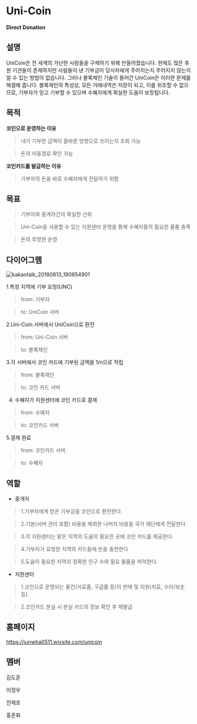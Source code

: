# Uni-Coin
**Direct Donation**

설명
----
UniCoin은 전 세계의 가난한 사람들을 구제하기 위해 만들어졌습니다. 현재도 많은 후원 기관들이 존재하지만 사람들이 낸 기부금이 당사자에게 주어지는지  주어지지 않는지 알 수 있는 방법이 없습니다. 그러나 블록체인 기술이 들어간 UniCoin은 이러한 문제를 해결해 줍니다. 블록체인의 특성상, 모든 거래내역은 저장이 되고, 이를 위조할 수 없으므로, 기부자가 믿고 기부할 수 있으며 수혜자에게 확실한 도움이 보장됩니다.

목적
----
**코인으로 운영하는 이유**

>내가 기부한 금액이 올바른 방향으로 쓰이는지 조회 가능

>돈의 이동경로 확인 가능

**코인카드를 발급하는 이유**

>기부자의 돈을 바로 수혜자에게 전달하기 위함

목표
----

>기부자와 중계자간의 확실한 신뢰

>Uni-Coin을 사용할 수 있는 지원센터 운영을 통해 수혜자들의 필요한 물품 충족

>돈의 투명한 운영

다이어그램
----

![kakaotalk_20180813_190854901](https://user-images.githubusercontent.com/16622219/44025998-98d7bea2-9f2c-11e8-8d55-3bd280a649a4.png)

1.특정 지역에 기부 요청(UNC)

>from: 기부자

>to: UniCoin 서버


2.Uni-Coin 서버에서 UniCoin으로 환전

>from: Uni-Coin 서버

>to: 블록체인

3.각 서버에서 코인 카드에 기부된 금액을 1/n으로 적립

>from: 블록체인

>to: 코인 카드 서버

4. 수혜자가 지원센터에 코인 카드로 결제

>from: 수혜자

>to: 코인카드 서버

5.결제 완료

>from: 코인카드 서버

>to: 수혜자

역할
----

* 중개자

>1.기부자에게 받은 기부금을 코인으로 환전한다.

>2.기본(서버 관리 포함) 비용을 제외한 나머지 비용을 국가 재단에게 전달한다.

>3.각 지원센터는 맡은 지역의 도움이 필요한 곳에 코인 카드를 제공한다.

>4.기부자가 요청한 지역의 카드들에 돈을 충전한다

>5.도움이 필요한 지역의 정확한 인구 수와 필요 물품을 파악한다.


* 지원센터
>1.코인으로 운영되는 물건(식료품, 구급품 등)의 판매 및 지원(치료, 수리/보순 등)

>2.코인카드 분실 시 분실 카드의 정보 확인 후 재발급

홈페이지
----
https://junwha0511.wixsite.com/unicoin

멤버
----

김도훈

이정우

전제호

홍준화
